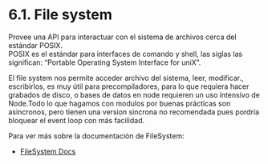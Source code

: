 # 6.1. File system

Provee una API para interactuar con el sistema de archivos cerca del estándar POSIX.\
POSIX es el estándar para interfaces de comando y shell, las siglas las significan: “Portable Operating System Interface for uniX”.

El file system nos permite acceder archivo del sistema, leer, modificar., escribirlos, es muy útil para precompiladores, para lo que requiera hacer grabados de disco, o bases de datos en node requieren un uso intensivo de Node.Todo lo que hagamos con modulos por buenas prácticas son asincronos, pero tienen una version sincrona no recomendada pues pordría bloquear el event loop con más facilidad.

Para ver más sobre la documentación de FileSystem:

* [FileSystem Docs](https://nodejs.org/dist/latest-v12.x/docs/api/fs.html#fs\_file\_system)
